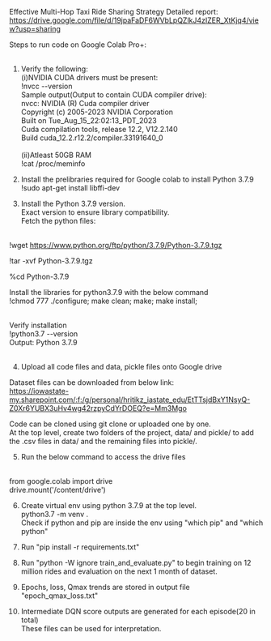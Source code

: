 Effective Multi-Hop Taxi Ride Sharing Strategy
Detailed report:
https://drive.google.com/file/d/19jpaFaDF6WVbLpQZlkJ4zIZER_XtKjq4/view?usp=sharing

Steps to run code on Google Colab Pro+:<br><br>
1. Verify the following:<br>
(i)NVIDIA CUDA drivers must be present:<br>
!nvcc --version<br>
Sample output(Output to contain CUDA compiler drive):<br>
nvcc: NVIDIA (R) Cuda compiler driver<br>
Copyright (c) 2005-2023 NVIDIA Corporation<br>
Built on Tue_Aug_15_22:02:13_PDT_2023<br>
Cuda compilation tools, release 12.2, V12.2.140<br>
Build cuda_12.2.r12.2/compiler.33191640_0<br><br>
(ii)Atleast 50GB RAM<br>
!cat /proc/meminfo<br>


2. Install the prelibraries required for Google colab to install Python 3.7.9<br>
!sudo apt-get install libffi-dev<br>

3. Install the Python 3.7.9 version.<br>
Exact version to ensure library compatibility.<br>
Fetch the python files:<br><br>

!wget https://www.python.org/ftp/python/3.7.9/Python-3.7.9.tgz<br>

!tar -xvf Python-3.7.9.tgz<br>

%cd Python-3.7.9<br>

Install the libraries for python3.7.9 with the below command<br>
!chmod 777 ./configure; make clean; make; make install;<br><br>

Verify installation<br>
!python3.7 --version<br>
Output: Python 3.7.9<br><br>

4. Upload all code files and data, pickle files onto Google drive<br>

Dataset files can be downloaded from below link:<br>
https://iowastate-my.sharepoint.com/:f:/g/personal/hritikz_iastate_edu/EtTTsjdBxY1NsyQ-Z0Xr6YUBX3uHv4wg42rzpyCdYrDOEQ?e=Mm3Mgo<br>

Code can be cloned using git clone or uploaded one by one.<br>
At the top level, create two folders of the project, data/ and pickle/ to add the .csv files in data/ and the remaining files into pickle/.<br>

5. Run the below command to access the drive files<br><br>

from google.colab import drive<br>
drive.mount('/content/drive')<br>

6. Create virtual env using python 3.7.9 at the top level.<br>
python3.7 -m venv . <br>
Check if python and pip are inside the env using "which pip" and "which python"<br>

7. Run "pip install -r requirements.txt" <br>
8. Run "python -W ignore train_and_evaluate.py" to begin training on 12 million rides and evaluation on the next 1 month of dataset.<br>
9. Epochs, loss, Qmax trends are stored in output file "epoch_qmax_loss.txt"<br>
10. Intermediate DQN score outputs are generated for each episode(20 in total)<br>
These files can be used for interpretation.<br><br>

